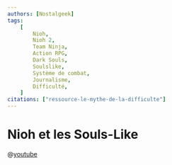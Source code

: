 ```yaml
---
authors: [Nostalgeek]
tags:
    [
        Nioh,
        Nioh 2,
        Team Ninja,
        Action RPG,
        Dark Souls,
        Soulslike,
        Système de combat,
        Journalisme,
        Difficulté,
    ]
citations: ["ressource-le-mythe-de-la-difficulte"]
---
```


# Nioh et les Souls-Like

@[youtube](https://www.youtube.com/watch?v=yfrJW49aSdk)
